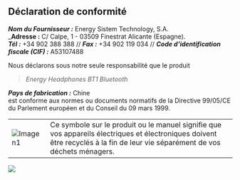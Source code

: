 ## Déclaration de conformité

_**Nom du Fournisseur :**_ Energy Sistem Technology, S.A.  
_**Adresse :** C/ Calpe, 1 - 03509 Finestrat Alicante (Espagne).  
_**Tél :**_ +34 902 388 388 // _**Fax :**_ +34 902 119 034 // _**Code d'identification fiscale (CIF) :**_  A53107488  


Nous déclarons sous notre seule responsabilité que le produit

>*Energy Headphones BT1 Bluetooth*

_**Pays de fabrication :**_ Chine  
est conforme aux normes ou documents normatifs de la Directive 99/05/CE du Parlement européen et du Conseil du 09 mars 1999. 

|  |  |
|:-------|:-------|
|![Imagen1](http://static.energysistem.com/images/manuals/39930/52d42d0e441fc.jpg) | Ce symbole sur le produit ou le manuel signifie que vos appareils électriques et électroniques doivent être recyclés à la fin de leur vie séparément de vos déchets ménagers. 
![](http://static.energysistem.com/images/manuals/39052/54887c2a4f567.jpg)


